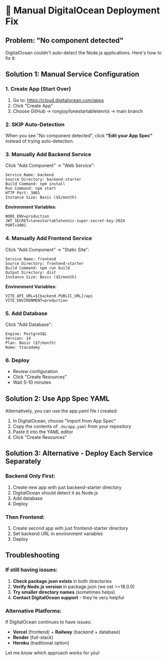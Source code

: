# 🔧 Manual DigitalOcean Deployment Fix

## Problem: "No component detected"
DigitalOcean couldn't auto-detect the Node.js applications. Here's how to fix it:

## Solution 1: Manual Service Configuration

### 1. Create App (Start Over)
1. Go to: https://cloud.digitalocean.com/apps
2. Click "Create App"
3. Choose GitHub → ronyjoy/lonestartabletennis → main branch

### 2. **SKIP Auto-Detection**
When you see "No component detected", click **"Edit your App Spec"** instead of trying auto-detection.

### 3. **Manually Add Backend Service**
Click "Add Component" → "Web Service":
```
Service Name: backend
Source Directory: backend-starter
Build Command: npm install
Run Command: npm start
HTTP Port: 3001
Instance Size: Basic ($5/month)
```

**Environment Variables:**
```
NODE_ENV=production
JWT_SECRET=lonestartabletennis-super-secret-key-2024
PORT=3001
```

### 4. **Manually Add Frontend Service** 
Click "Add Component" → "Static Site":
```
Service Name: frontend
Source Directory: frontend-starter
Build Command: npm run build
Output Directory: dist
Instance Size: Basic ($5/month)
```

**Environment Variables:**
```
VITE_API_URL=${backend.PUBLIC_URL}/api
VITE_ENVIRONMENT=production
```

### 5. **Add Database**
Click "Add Database":
```
Engine: PostgreSQL
Version: 14
Plan: Basic ($7/month)
Name: ttacademy
```

### 6. **Deploy**
- Review configuration
- Click "Create Resources"
- Wait 5-10 minutes

## Solution 2: Use App Spec YAML

Alternatively, you can use the app.yaml file I created:

1. In DigitalOcean, choose "Import from App Spec" 
2. Copy the contents of `.do/app.yaml` from your repository
3. Paste it into the YAML editor
4. Click "Create Resources"

## Solution 3: Alternative - Deploy Each Service Separately

### Backend Only First:
1. Create new app with just backend-starter directory
2. DigitalOcean should detect it as Node.js
3. Add database
4. Deploy

### Then Frontend:
1. Create second app with just frontend-starter directory  
2. Set backend URL in environment variables
3. Deploy

## Troubleshooting

### If still having issues:
1. **Check package.json exists** in both directories
2. **Verify Node.js version** in package.json (we set >=18.0.0)
3. **Try smaller directory names** (sometimes helps)
4. **Contact DigitalOcean support** - they're very helpful

### Alternative Platforms:
If DigitalOcean continues to have issues:
- **Vercel** (frontend) + **Railway** (backend + database)
- **Render** (full-stack)
- **Heroku** (traditional option)

Let me know which approach works for you!